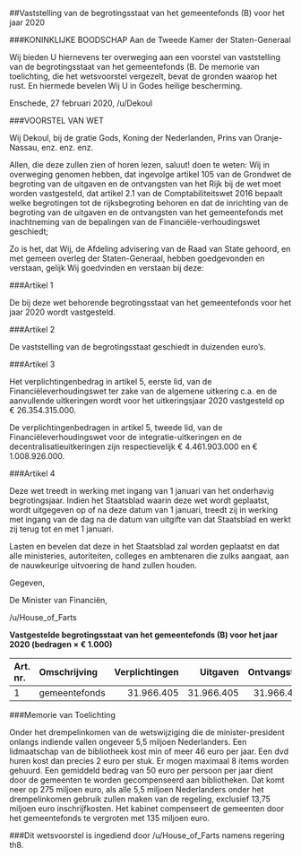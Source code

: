 ##Vaststelling van de begrotingsstaat van het gemeentefonds (B) voor het jaar 2020 
 
###KONINKLIJKE BOODSCHAP 
Aan de Tweede Kamer der Staten-Generaal

Wij bieden U hiernevens ter overweging aan een voorstel van vaststelling van de begrotingsstaat van het gemeentefonds (B. De memorie van toelichting, die het wetsvoorstel vergezelt, bevat de gronden waarop het rust. En hiermede bevelen Wij U in Godes heilige bescherming. 

Enschede, 27 februari 2020, /u/Dekoul 

###VOORSTEL VAN WET 

Wij Dekoul, bij de gratie Gods, Koning der Nederlanden, Prins van Oranje-Nassau, enz. enz. enz. 

Allen, die deze zullen zien of horen lezen, saluut! doen te weten: Wij in overweging genomen hebben, dat ingevolge artikel 105 van de Grondwet de begroting van de uitgaven en de ontvangsten van het Rijk bij de wet moet worden vastgesteld, dat artikel 2.1 van de Comptabiliteitswet 2016 bepaalt welke begrotingen tot de rijksbegroting behoren en dat de inrichting van de begroting van de uitgaven en de ontvangsten van het gemeentefonds met inachtneming van de bepalingen van de Financiële-verhoudingswet geschiedt; 

Zo is het, dat Wij, de Afdeling advisering van de Raad van State gehoord, en met gemeen overleg der Staten-Generaal, hebben goedgevonden en verstaan, gelijk 
Wij goedvinden en verstaan bij deze:

###Artikel 1

De bij deze wet behorende begrotingsstaat van het gemeentefonds voor het jaar 2020 wordt vastgesteld.

###Artikel 2

De vaststelling van de begrotingsstaat geschiedt in duizenden euro’s.

###Artikel 3

Het verplichtingenbedrag in artikel 5, eerste lid, van de Financiëleverhoudingswet ter zake van de algemene uitkering c.a. en de aanvullende uitkeringen wordt voor het uitkeringsjaar 2020 vastgesteld op € 26.354.315.000.

De verplichtingenbedragen in artikel 5, tweede lid, van de Financiëleverhoudingswet voor de integratie-uitkeringen en de decentralisatieuitkeringen zijn respectievelijk € 4.461.903.000 en € 1.008.926.000.

###Artikel 4

Deze wet treedt in werking met ingang van 1 januari van het onderhavig begrotingsjaar. Indien het Staatsblad waarin deze wet wordt geplaatst, wordt uitgegeven op of na deze datum van 1 januari, treedt zij in werking met ingang van de dag na de datum van uitgifte van dat Staatsblad en werkt zij terug tot en met 1 januari.

Lasten en bevelen dat deze in het Staatsblad zal worden geplaatst en dat alle ministeries, autoriteiten, colleges en ambtenaren die zulks aangaat, aan de nauwkeurige uitvoering de hand zullen houden.

Gegeven,

De Minister van Financiën,

/u/House_of_Farts

**Vastgestelde begrotingsstaat van het gemeentefonds (B) voor het jaar 2020 (bedragen × € 1.000)**

Art. nr. | Omschrijving | Verplichtingen | Uitgaven | Ontvangsten
:--|:--|--:|--:|--:
1| gemeentefonds|31.966.405|31.966.405|31.966.405

###Memorie van Toelichting

Onder het drempelinkomen van de wetswijziging die de minister-president onlangs indiende vallen ongeveer 5,5 miljoen Nederlanders. Een lidmaatschap van de bibliotheek kost min of meer 46 euro per jaar. Een dvd huren kost dan precies 2 euro per stuk. Er mogen maximaal 8 items worden gehuurd. Een gemiddeld bedrag van 50 euro per persoon per jaar dient door de gemeenten te worden gecompenseerd aan bibliotheken. Dat komt neer op 275 miljoen euro, als alle 5,5 miljoen Nederlanders onder het drempelinkomen gebruik zullen maken van de regeling, exclusief 13,75 miljoen euro inschrijfkosten. Het kabinet compenseert de gemeenten door het gemeentefonds te vergroten met 135 miljoen euro.

###Dit wetsvoorstel is ingediend door /u/House_of_Farts namens regering th8.